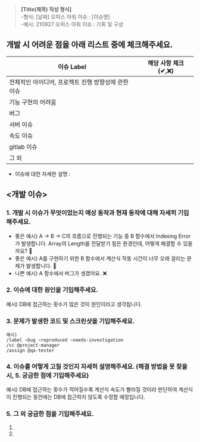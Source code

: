 >**[Title(제목) 작성 형식]** <Br>
-형식: [날짜] 오피스 아워 이슈 : [이슈명]<Br>
-예시: 210927 오피스 아워 이슈 : 기획 및 구상<Br>


## 개발 시 어려운 점을 아래 리스트 중에 체크해주세요.
| 이슈 Label| 해당 사항 체크(✔,❌) |
| ------ | ------ |
| 전체적인 아이디어, 프로젝트 진행 방향성에 관한 이슈 |  |
| 기능 구현의 어려움 |  |
| 버그 |  |
| 서버 이슈 |  |
| 속도 이슈 |  |
| gitlab 이슈 |  |
| 그 외 |  |

- 이슈에 대한 자세한 설명 :

## <개발 이슈>

### 1. 개발 시 이슈가 무엇이었는지 예상 동작과 현재 동작에 대해 자세히 기입해주세요.

- 좋은 예시)  A → B → C의 흐름으로 진행되는 기능 중 B 함수에서 Indexing Error가 발생합니다. Array의 Length를 전달받기 힘든 환경인데, 어떻게 해결할 수 있을까요? 💯
- 좋은 예시) A를 구현하기 위한 B 함수에서 계산식 작동 시간이 너무 오래 걸리는 문제가 발생합니다. 💯
- 나쁜 예시) A 함수에서 버그가 생겼어요. ❌


### 2. 이슈에 대한 원인을 기입해주세요.

예시) DB에 접근하는 횟수가 많은 것이 원인이라고 생각됩니다.


### 3. 문제가 발생한 코드 및 스크린샷을 기입해주세요.

```
예시)
/label ~bug ~reproduced ~needs-investigation
/cc @project-manager
/assign @qa-tester
```


### 4. 이슈를 어떻게 고칠 것인지 자세히 설명해주세요. (해결 방법을 못 찾을 시, 5. 궁금한 점에 기입해주세요)

예시) DB에 접근하는 횟수가 적어질수록 계산식 속도가 빨라질 것이라 판단하여 계산식이 진행되는 동안에는 DB에 접근하지 않도록 수정할 예정입니다.


### 5. 그 외 궁금한 점을 기입해주세요.

1.
2.
